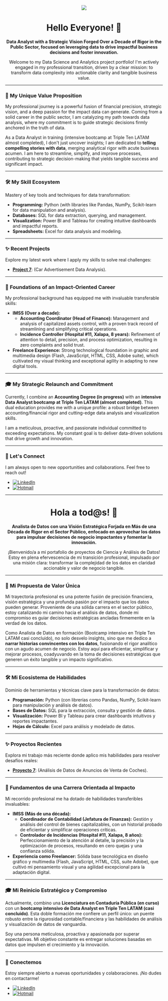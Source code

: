 <div align="center">

<img src="https://github.com/user-attachments/assets/998ee8c5-9c32-4c14-a08c-6afc6a1266ae">

# Hello Everyone! 👋

**Data Analyst with a Strategic Vision Forged Over a Decade of Rigor in the Public Sector, focused on leveraging data to drive impactful business decisions and foster innovation.**

Welcome to my Data Science and Analytics project portfolio! I'm actively engaged in my professional transition, driven by a clear mission: to transform data complexity into actionable clarity and tangible business value.
</div>

---

### 🚀 **My Unique Value Proposition**

My professional journey is a powerful fusion of financial precision, strategic vision, and a deep passion for the impact data can generate. Coming from a solid career in the public sector, I am catalyzing my path towards data analysis, where my commitment is to guide strategic decisions firmly anchored in the truth of data.

As a Data Analyst in training (intensive bootcamp at Triple Ten LATAM almost completed), I don't just uncover insights; I am dedicated to **telling compelling stories with data**, merging analytical rigor with acute business acumen. I am here to streamline, simplify, and improve processes, contributing to strategic decision-making that yields tangible success and significant impact.

---

### 🛠️ **My Skill Ecosystem**

Mastery of key tools and techniques for data transformation:

* **Programming:** Python (with libraries like Pandas, NumPy, Scikit-learn for data manipulation and analysis).
* **Databases:** SQL for data extraction, querying, and management.
* **Visualization:** Power BI and Tableau for creating intuitive dashboards and impactful reports.
* **Spreadsheets:** Excel for data analysis and modeling.

---

### ✨ **Recent Projects**

Explore my latest work where I apply my skills to solve real challenges:

* [**Project 7**](https://github.com/octavioGH25/project7): (Car Advertisement Data Analysis).

---

### 🎯 **Foundations of an Impact-Oriented Career**

My professional background has equipped me with invaluable transferable skills:

* **IMSS (Over a decade):**
    * **Accounting Coordinator (Head of Finance):** Management and analysis of capitalized assets control, with a proven track record of streamlining and simplifying critical operations.
    * **Incidence Controller (Hospital #11, Xalapa, 8 years):** Refinement of attention to detail, precision, and process optimization, resulting in zero complaints and solid trust.
* **Freelance Experience:** Strong technological foundation in graphic and multimedia design (Flash, JavaScript, HTML, CSS, Adobe suite), which cultivated my visual thinking and exceptional agility in adapting to new digital tools.

---

### 🎓 **My Strategic Relaunch and Commitment**

Currently, I combine an **Accounting Degree (in progress)** with an **intensive Data Analyst bootcamp at Triple Ten LATAM (almost completed)**. This dual education provides me with a unique profile: a robust bridge between accounting/financial rigor and cutting-edge data analysis and visualization skills.

I am a meticulous, proactive, and passionate individual committed to exceeding expectations. My constant goal is to deliver data-driven solutions that drive growth and innovation.

---

### 🤝 **Let's Connect**

I am always open to new opportunities and collaborations. Feel free to reach out!

* [![LinkedIn](https://img.shields.io/badge/LinkedIn-0077B5?style=for-the-badge&logo=linkedin&logoColor=white)](https://www.linkedin.com/in/octavio-landa-verde/)
* [![Hotmail](https://img.shields.io/badge/email-Hotmail-blue.svg)](mailto:octaviolanda@hotmail.com)

---

<div align="center">
   
# Hola a tod@s! 👋

**Analista de Datos con una Visión Estratégica Forjada en Más de una Década de Rigor en el Sector Público, enfocado en aprovechar los datos para impulsar decisiones de negocio impactantes y fomentar la innovación.**

¡Bienvenido/a a mi portafolio de proyectos de Ciencia y Análisis de Datos! Estoy en plena efervescencia de mi transición profesional, impulsado por una misión clara: transformar la complejidad de los datos en claridad accionable y valor de negocio tangible.
</div>

---

### 🚀 **Mi Propuesta de Valor Única**

Mi trayectoria profesional es una potente fusión de precisión financiera, visión estratégica y una profunda pasión por el impacto que los datos pueden generar. Proveniente de una sólida carrera en el sector público, estoy catalizando mi camino hacia el análisis de datos, donde mi compromiso es guiar decisiones estratégicas ancladas firmemente en la verdad de los datos.

Como Analista de Datos en formación (Bootcamp intensivo en Triple Ten LATAM casi concluido), no solo desvelo insights, sino que me dedico a **narrar historias convincentes con los datos**, fusionando el rigor analítico con un agudo acumen de negocio. Estoy aquí para eficientar, simplificar y mejorar procesos, coadyuvando en la toma de decisiones estratégicas que generen un éxito tangible y un impacto significativo.

---

### 🛠️ **Mi Ecosistema de Habilidades**

Dominio de herramientas y técnicas clave para la transformación de datos:

* **Programación:** Python (con librerías como Pandas, NumPy, Scikit-learn para manipulación y análisis de datos).
* **Bases de Datos:** SQL para la extracción, consulta y gestión de datos.
* **Visualización:** Power BI y Tableau para crear dashboards intuitivos y reportes impactantes.
* **Hojas de Cálculo:** Excel para análisis y modelado de datos.

---

### ✨ **Proyectos Recientes**

Explora mi trabajo más reciente donde aplico mis habilidades para resolver desafíos reales:

* [**Proyecto 7**](https://github.com/octavioGH25/project7): (Análisis de Datos de Anuncios de Venta de Coches).

---

### 🎯 **Fundamentos de una Carrera Orientada al Impacto**

Mi recorrido profesional me ha dotado de habilidades transferibles invaluables:

* **IMSS (Más de una década):**
    * **Coordinador de Contabilidad (Jefatura de Finanzas):** Gestión y análisis del control de bienes capitalizables, con un historial probado de eficientar y simplificar operaciones críticas.
    * **Controlador de Incidencias (Hospital #11, Xalapa, 8 años):** Perfeccionamiento de la atención al detalle, la precisión y la optimización de procesos, resultando en cero quejas y una confianza sólida.
* **Experiencia como Freelancer:** Sólida base tecnológica en diseño gráfico y multimedia (Flash, JavaScript, HTML, CSS, suite Adobe), que cultivó mi pensamiento visual y una agilidad excepcional para la adaptación digital.

---

### 🎓 **Mi Reinicio Estratégico y Compromiso**

Actualmente, combino una **Licenciatura en Contaduría Pública (en curso)** con un **bootcamp intensivo de Data Analyst en Triple Ten LATAM (casi concluido)**. Esta doble formación me confiere un perfil único: un puente robusto entre la rigurosidad contable/financiera y las habilidades de análisis y visualización de datos de vanguardia.

Soy una persona meticulosa, proactiva y apasionada por superar expectativas. Mi objetivo constante es entregar soluciones basadas en datos que impulsen el crecimiento y la innovación.

---

### 🤝 **Conectemos**

Estoy siempre abierto a nuevas oportunidades y colaboraciones. ¡No dudes en contactarme!

* [![LinkedIn](https://img.shields.io/badge/LinkedIn-0077B5?style=for-the-badge&logo=linkedin&logoColor=white)](https://www.linkedin.com/in/octavio-landa-verde/)
* [![Hotmail](https://img.shields.io/badge/email-Hotmail-blue.svg)](mailto:octaviolanda@hotmail.com)
